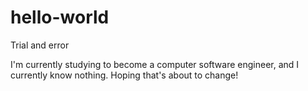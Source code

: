 # hello-world
Trial and error

I'm currently studying to become a computer software engineer, and I currently know nothing. Hoping that's about to change!
